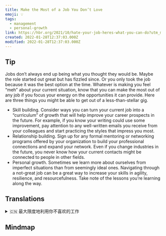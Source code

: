 ```yaml
---
title: Make the Most of a Job You Don’t Love
emoji: 💡
tags:
  - management
  - personal-growth
link: https://hbr.org/2021/10/hate-your-job-heres-what-you-can-do?utm_medium=email&utm_source=newsletter_daily&utm_campaign=mtod_notactsubs
created: 2022-01-28T12:37:03.000Z
modified: 2022-01-28T12:37:03.000Z
---
```


## Tip

Jobs don’t always end up being what you thought they would be. Maybe the role started out great but has fizzled since. Or you only took the job because it was the best option at the time. Whatever is making you feel “meh” about your current situation, know that you can make the most out of any job if you focus your energy on the opportunities it can provide. Here are three things you might be able to get out of a less-than-stellar gig.

- Skill building. Consider ways you can turn your current job into a “curriculum” of growth that will help improve your career prospects in the future. For example, if you know your writing could use some improvement, pay attention to any well-written emails you receive from your colleagues and start practicing the styles that impress you most.
- Relationship building. Sign up for any formal mentoring or networking programs offered by your organization to build your professional connections and expand your network. Even if you change industries in the future, you never know how your current contacts might be connected to people in other fields.
- Personal growth. Sometimes we learn more about ourselves from imperfect situations than from seemingly ideal ones. Navigating through a not-great job can be a great way to increase your skills in agility, resilience, and resourcefulness. Take note of the lessons you’re learning along the way.

## Translations

<details>
   <summary>🇨🇳 最大限度地利用你不喜欢的工作</summary>

工作并不总是如你所想的那样结束。 也许这个角色一开始很棒，但后来就失败了。 或者你接受这份工作只是因为它是当时最好的选择。 不管是什么让你对你目前的处境感到困惑，要知道只要你把精力集中在它所能提供的机会上，你就能充分利用任何工作。 这里有三件事你可以从一场不太精彩的演出中走出来。

- 技能建设。 考虑一下如何将你目前的工作变成一个“成长课程”，这将有助于改善你未来的职业前景。 例如，如果你知道你的写作可以有所提高，那么留意你从同事那里收到的任何一封写得很好的电子邮件，并开始练习给你留下最深刻印象的写作风格。
- 建立关系。 报名参加任何由贵组织提供的正式指导或网络计划，以建立您的专业联系和扩大您的网络。 即使你在未来改变了行业，你也永远不知道你现在的联系人可能与其他领域的人有什么联系。
- 个人成长。 有时候，我们从不完美的境况中比从看似理想的境况中更能了解自己。 在一份不太好的工作中找到方向是提高你的敏捷、适应力和应变能力的好方法。 注意沿途你所学到的经验教训。

</details>

## Mindmap

![]()
